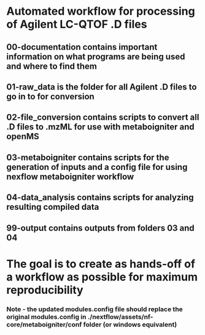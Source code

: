 # Automated workflow for processing of Agilent LC-QTOF .D files

## 00-documentation contains important information on what programs are being used and where to find them

## 01-raw_data is the folder for all Agilent .D files to go in to for conversion

## 02-file_conversion contains scripts to convert all .D files to .mzML for use with metaboigniter and openMS

## 03-metaboigniter contains scripts for the generation of inputs and a config file for using nexflow metaboigniter workflow

## 04-data_analysis contains scripts for analyzing resulting compiled data

## 99-output contains outputs from folders 03 and 04

# The goal is to create as hands-off of a workflow as possible for maximum reproducibility

### Note - the updated modules.config file should replace the original modules.config in ./nextflow/assets/nf-core/metaboigniter/conf folder (or windows equivalent)

